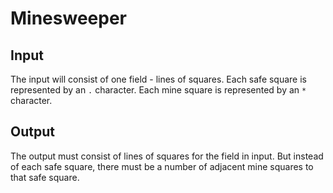 Minesweeper
===========

## Input

The input will consist of one field - lines of squares.
Each safe square is represented by an `.` character.
Each mine square is represented by an `*` character.

## Output

The output must consist of lines of squares for the field in input.
But instead of each safe square, there must be a number of adjacent mine squares to that safe square.
